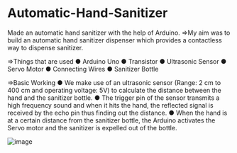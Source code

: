 # Automatic-Hand-Sanitizer
Made an automatic hand sanitizer with the help of Arduino.
=>My aim was to build an automatic hand sanitizer dispenser which provides a contactless way to dispense sanitizer.

=>Things that are used
● Arduino Uno
● Transistor
● Ultrasonic Sensor
● Servo Motor
● Connecting Wires
● Sanitizer Bottle

=>Basic Working
● We make use of an ultrasonic sensor (Range: 2 cm to 400 cm and operating voltage: 5V)
to calculate the distance between the hand and the sanitizer bottle.
● The trigger pin of the sensor transmits a high frequency sound and when it hits the hand,
the reflected signal is received by the echo pin thus finding out the distance.
● When the hand is at a certain distance from the sanitizer bottle, the Arduino activates the
Servo motor and the sanitizer is expelled out of the bottle.

![image](https://github.com/Satya-bit/Automatic-Hand-Sanitizer/assets/70309925/96ab62b2-03f3-4de9-924d-488c65f1faae)
